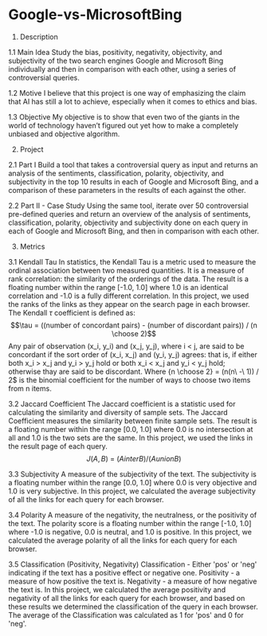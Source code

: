 # Google-vs-MicrosoftBing

1. Description

1.1 Main Idea
Study the bias, positivity, negativity, objectivity, and subjectivity of the two search engines Google and Microsoft Bing individually and then in comparison with each other, using a series of controversial queries.

1.2 Motive
I believe that this project is one way of emphasizing the claim that AI has still a lot to achieve, especially when it comes to ethics and bias.

1.3 Objective
My objective is to show that even two of the giants in the world of technology haven’t figured out yet how to make a completely unbiased and objective algorithm.

2. Project

2.1 Part I
Build a tool that takes a controversial query as input and returns an analysis of the sentiments, classification, polarity, objectivity, and subjectivity in the top 10 results in each of Google and Microsoft Bing, and a comparison of these parameters in the results of each against the other.

2.2 Part II - Case Study
Using the same tool, iterate over 50 controversial pre-defined queries and return an overview of the analysis of sentiments, classification, polarity, objectivity and subjectivity done on each query in each of Google and Microsoft Bing, and then in comparison with each other.

3. Metrics

3.1 Kendall Tau
In statistics, the Kendall Tau is a metric used to measure the ordinal association between two measured quantities.
It is a measure of rank correlation: the similarity of the orderings of the data.
The result is a floating number within the range [-1.0, 1.0] where 1.0 is an identical correlation and -1.0 is a fully different correlation.
In this project, we used the ranks of the links as they appear on the search page in each browser.
The Kendall $\tau$ coefficient is defined as:
$$\tau = ((number of concordant pairs) - (number of discordant pairs)) / (n \choose 2)$$
Any pair of observation (x_i, y_i) and (x_j, y_j), where i < j, are said to be concordant if the sort order of (x_i, x_j) and (y_i, y_j) agrees:
that is, if either both x_i > x_j and y_i > y_j hold or both x_i < x_j and y_i < y_j hold; otherwise thay are said to be discordant.
Where {n \choose 2} = (n(n\ -\ 1)) / 2$ is the binomial coefficient for the number of ways to choose two items from n items.

3.2 Jaccard Coefficient
The Jaccard coefficient is a statistic used for calculating the similarity and diversity of sample sets. The Jaccard Coefficient measures the similarity between finite sample sets.
The result is a floating number within the range [0.0, 1.0] where 0.0 is no intersection at all and 1.0 is the two sets are the same.
In this project, we used the links in the result page of each query.
$$J(A, B)\ =\ (A inter B) / (A union B)$$

3.3 Subjectivity
A measure of the subjectivity of the text.
The subjectivity is a floating number within the range [0.0, 1.0] where 0.0 is very objective and 1.0 is very subjective.
In this project, we calculated the average subjectivity of all the links for each query for each browser.

3.4 Polarity
A measure of the negativity, the neutralness, or the positivity of the text.
The polarity score is a floating number within the range [-1.0, 1.0] where -1.0 is negative, 0.0 is neutral, and 1.0 is positive.
In this project, we calculated the average polarity of all the links for each query for each browser.

3.5 Classification (Positivity, Negativity)
Classification - Either 'pos' or 'neg' indicating if the text has a positive effect or negative one.
Positivity - a measure of how positive the text is.
Negativity - a measure of how negative the text is.
In this project, we calculated the average positivity and negativity of all the links for each query for each browser, and based on these results we determined the classification of the query in each browser.
The average of the Classification was calculated as 1 for 'pos' and 0 for 'neg'.
